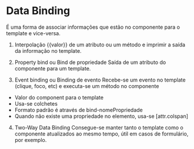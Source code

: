 # Data Binding

É uma forma de associar informações que estão no componente para o template e vice-versa.

1. Interpolação
{{valor}} de um atributo ou um método e imprimir a saída da informação no template.

2. Property bind ou Bind de propriedade
Saída de um atributo do componente para um template.

3. Event binding ou Binding de evento
Recebe-se um evento no template (clique, foco, etc) e executa-se um método no componente

- Valor do component para o template
- Usa-se colchetes
- Formato padrão é através de bind-nomePropriedade
- Quando não existe uma propriedade no elemento, usa-se [attr.colspan]

4. Two-Way Data Binding
Consegue-se manter tanto o template como o componente atualizados ao mesmo tempo, útil em casos de formulário, por exemplo.